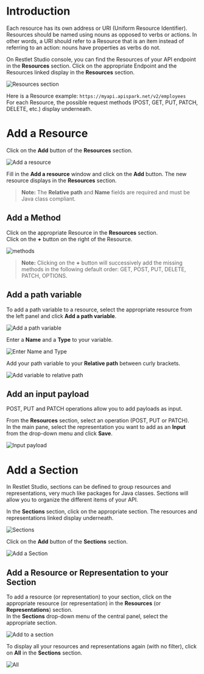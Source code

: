 # Introduction

Each resource has its own address or URI (Uniform Resource Identifier). Resources should be named using nouns as opposed to verbs or actions. In other words, a URI should refer to a Resource that is an item instead of referring to an action: nouns have properties as verbs do not.  

On Restlet Studio console, you can find the Resources of your API endpoint in the **Resources** section. Click on the appropriate Endpoint and the Resources linked display in the **Resources** section.

![Resources section](images/resources-section.jpg "Resources section")

Here is a Resource example: `https://myapi.apispark.net/v2/employees`  
For each Resource, the possible request methods (POST, GET, PUT, PATCH, DELETE, etc.) display underneath.

# Add a Resource

Click on the **Add** button of the **Resources** section.

![Add a resource](images/add-resource.jpg "Add a resource")

Fill in the **Add a resource** window and click on the **Add** button. The new resource displays in the **Resources** section.

>**Note:** The **Relative path** and **Name** fields are required and must be Java class compliant.

## Add a Method

Click on the appropriate Resource in the **Resources** section.  
Click on the **+** button on the right of the Resource.

![methods](images/methods.jpg "methods")

>**Note:** Clicking on the **+** button will successively add the missing methods in the following default order: GET, POST, PUT, DELETE, PATCH, OPTIONS.

## <a class="anchor" name="path-variable"></a>Add a path variable

To add a path variable to a resource, select the appropriate resource from the left panel and click **Add a path variable**.  

![Add a path variable](images/add-path-variable.jpg "Add a path variable")

Enter a **Name** and a **Type** to your variable.  

![Enter Name and Type](images/enter-path-variable.jpg "Enter Name and Type")

Add your path variable to your **Relative path** between curly brackets.

![Add variable to relative path](images/add-path-variable-to-relative-path.jpg "Add variable to relative path")

## Add an input payload

POST, PUT and PATCH operations allow you to add payloads as input.

From the **Resources** section, select an operation (POST, PUT or PATCH).  
In the main pane, select the representation you want to add as an **Input** from the drop-down menu and click **Save**.

![Input payload](images/input-payload.jpg "Input payload")

# Add a Section

In Restlet Studio, sections can be defined to group resources and representations, very much like packages for Java classes. Sections will allow you to organize the different items of your API.

In the **Sections** section, click on the appropriate section. The resources and representations linked display underneath.

![Sections](images/sections.jpg "Sections")

Click on the **Add** button of the **Sections** section.

![Add a Section](images/add-section.jpg "Add a Section")

## Add a Resource or Representation to your Section

To add a resource (or representation) to your section, click on the appropriate resource (or representation) in the **Resources** (or **Representations**) section.  
In the **Sections** drop-down menu of the central panel, select the appropriate section.

![Add to a section](images/add-to-a-section.jpg "Add to a section")

To display all your resources and representations again (with no filter), click on **All** in the **Sections** section.

![All](images/all.jpg "All")
